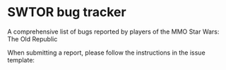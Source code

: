# SWTOR bug tracker
A comprehensive list of bugs reported by players of the MMO Star Wars: The Old Republic

When submitting a report, please follow the instructions in the issue template:
